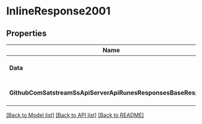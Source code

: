 # InlineResponse2001

## Properties
Name | Type | Description | Notes
------------ | ------------- | ------------- | -------------
**Data** | [**[]ResponsesRuneInfo**](responses.RuneInfo.md) |  | [optional] [default to null]
**GithubComSatstreamSsApiServerApiRunesResponsesBaseResponse** | [***GithubComSatstreamSsApiServerApiRunesResponsesBaseResponse**](github_com_satstream_ss-api_server_api_runes_responses.BaseResponse.md) |  | [optional] [default to null]

[[Back to Model list]](../README.md#documentation-for-models) [[Back to API list]](../README.md#documentation-for-api-endpoints) [[Back to README]](../README.md)


